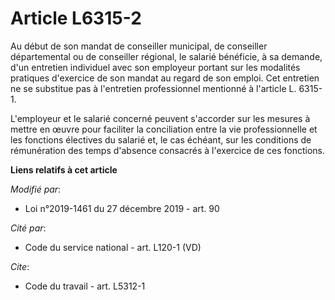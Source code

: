 # Article L6315-2

Au début de son mandat de conseiller municipal, de conseiller départemental ou de conseiller régional, le salarié bénéficie,
à sa demande, d'un entretien individuel avec son employeur portant sur les modalités pratiques d'exercice de son mandat au
regard de son emploi. Cet entretien ne se substitue pas à l'entretien professionnel mentionné à l'article L. 6315-1.

L'employeur et le salarié concerné peuvent s'accorder sur les mesures à mettre en œuvre pour faciliter la conciliation entre
la vie professionnelle et les fonctions électives du salarié et, le cas échéant, sur les conditions de rémunération des temps
d'absence consacrés à l'exercice de ces fonctions.

**Liens relatifs à cet article**

_Modifié par_:

  - Loi n°2019-1461 du 27 décembre 2019 - art. 90

_Cité par_:

  - Code du service national - art. L120-1 (VD)

_Cite_:

  - Code du travail - art. L5312-1
